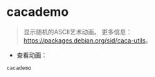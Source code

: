 # cacademo

> 显示随机的ASCII艺术动画。
> 更多信息：<https://packages.debian.org/sid/caca-utils>。

- 查看动画：

`cacademo`